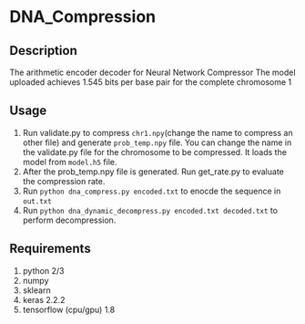 # DNA_Compression

## Description
The arithmetic encoder decoder for Neural Network Compressor
The model uploaded achieves 1.545 bits per base pair for the complete chromosome 1

## Usage
1. Run validate.py to compress `chr1.npy`(change the name to compress an other file) and generate `prob_temp.npy` file. You can change the name in the validate.py file for the chromosome to be compressed. It loads the model from `model.h5` file.
2. After the prob_temp.npy file is generated. Run get_rate.py to evaluate the compression rate.
3. Run `python dna_compress.py encoded.txt` to enocde the sequence in `out.txt`
4. Run `python dna_dynamic_decompress.py encoded.txt decoded.txt` to perform decompression.

## Requirements
1. python 2/3
2. numpy
3. sklearn
4. keras 2.2.2
5. tensorflow (cpu/gpu) 1.8
